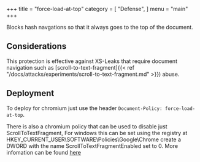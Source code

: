 +++
title = "force-load-at-top"
category = [
    "Defense",
]
menu = "main"
+++

Blocks hash navgations so that it always goes to the top of the document.

## Considerations

This protection is effective against XS-Leaks that require document navigation such as [scroll-to-text-fragment]{{< ref "/docs/attacks/experiments/scroll-to-text-fragment.md" >}}) abuse.

## Deployment

To deploy for chromium just use the header `Document-Policy: force-load-at-top`.

There is also a chromium policy that can be used to disable just ScrollToTextFragment,
For windows this can be set using the registry at HKEY_CURRENT_USER\SOFTWARE\Policies\Google\Chrome create a DWORD with the name ScrollToTextFragmentEnabled set to 0.
More infomation can be found [here](https://chromeenterprise.google/policies/#ScrollToTextFragmentEnabled)
